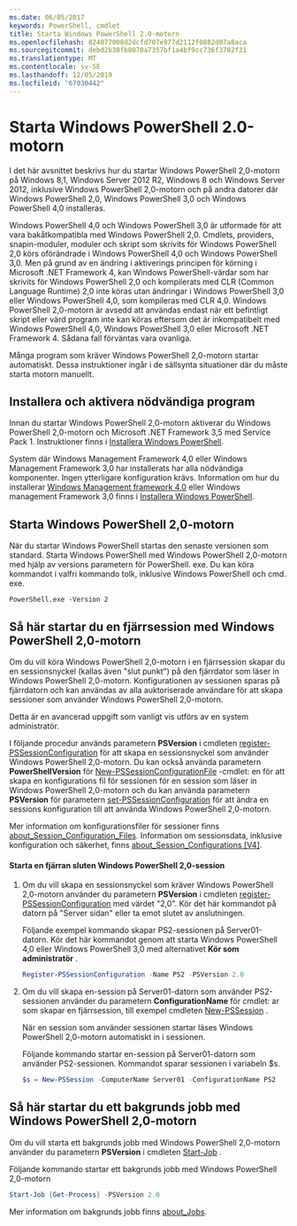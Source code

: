 ```yaml
---
ms.date: 06/05/2017
keywords: PowerShell, cmdlet
title: Starta Windows PowerShell 2.0-motorn
ms.openlocfilehash: 824077008d2dcfd707e977d2112f0882d07a8aca
ms.sourcegitcommit: debd2b38fb8070a7357bf1a4bf9cc736f3702f31
ms.translationtype: MT
ms.contentlocale: sv-SE
ms.lasthandoff: 12/05/2019
ms.locfileid: "67030442"
---
```

# <a name="starting-the-windows-powershell-20-engine"></a>Starta Windows PowerShell 2.0-motorn

I det här avsnittet beskrivs hur du startar Windows PowerShell 2,0-motorn på Windows 8,1, Windows Server 2012 R2, Windows 8 och Windows Server 2012, inklusive Windows PowerShell 2,0-motorn och på andra datorer där Windows PowerShell 2,0, Windows PowerShell 3,0 och Windows PowerShell 4,0 installeras.

Windows PowerShell 4,0 och Windows PowerShell 3,0 är utformade för att vara bakåtkompatibla med Windows PowerShell 2,0. Cmdlets, providers, snapin-moduler, moduler och skript som skrivits för Windows PowerShell 2,0 körs oförändrade i Windows PowerShell 4,0 och Windows PowerShell 3,0. Men på grund av en ändring i aktiverings principen för körning i Microsoft .NET Framework 4, kan Windows PowerShell-värdar som har skrivits för Windows PowerShell 2,0 och kompilerats med CLR (Common Language Runtime) 2,0 inte köras utan ändringar i Windows PowerShell 3,0 eller Windows PowerShell 4,0, som kompileras med CLR 4,0. Windows PowerShell 2,0-motorn är avsedd att användas endast när ett befintligt skript eller värd program inte kan köras eftersom det är inkompatibelt med Windows PowerShell 4,0, Windows PowerShell 3,0 eller Microsoft .NET Framework 4. Sådana fall förväntas vara ovanliga.

Många program som kräver Windows PowerShell 2,0-motorn startar automatiskt. Dessa instruktioner ingår i de sällsynta situationer där du måste starta motorn manuellt.

## <a name="installing-and-enabling-required-programs"></a>Installera och aktivera nödvändiga program

Innan du startar Windows PowerShell 2,0-motorn aktiverar du Windows PowerShell 2,0-motorn och Microsoft .NET Framework 3,5 med Service Pack 1. Instruktioner finns i [Installera Windows PowerShell](../install/Installing-Windows-PowerShell.md).

System där Windows Management Framework 4,0 eller Windows Management Framework 3,0 har installerats har alla nödvändiga komponenter. Ingen ytterligare konfiguration krävs. Information om hur du installerar [Windows Management framework 4,0](https://go.microsoft.com/fwlink/?LinkID=293881) eller Windows management Framework 3,0 finns i [Installera Windows PowerShell](../install/Installing-Windows-PowerShell.md).

## <a name="how-to-start-the-windows-powershell-20-engine"></a>Starta Windows PowerShell 2,0-motorn

När du startar Windows PowerShell startas den senaste versionen som standard. Starta Windows PowerShell med Windows PowerShell 2,0-motorn med hjälp av versions parametern för PowerShell. exe. Du kan köra kommandot i valfri kommando tolk, inklusive Windows PowerShell och cmd. exe.

```
PowerShell.exe -Version 2
```

## <a name="how-to-start-a-remote-session-with-the-windows-powershell-20-engine"></a>Så här startar du en fjärrsession med Windows PowerShell 2,0-motorn

Om du vill köra Windows PowerShell 2,0-motorn i en fjärrsession skapar du en sessionsnyckel (kallas även "slut punkt") på den fjärrdator som läser in Windows PowerShell 2,0-motorn. Konfigurationen av sessionen sparas på fjärrdatorn och kan användas av alla auktoriserade användare för att skapa sessioner som använder Windows PowerShell 2,0-motorn.

Detta är en avancerad uppgift som vanligt vis utförs av en system administratör.

I följande procedur används parametern **PSVersion** i cmdleten [register-PSSessionConfiguration](https://technet.microsoft.com/library/e9152ae2-bd6d-4056-9bc7-dc1893aa29ea) för att skapa en sessionsnyckel som använder Windows PowerShell 2,0-motorn. Du kan också använda parametern **PowerShellVersion** för [New-PSSessionConfigurationFile](https://technet.microsoft.com/library/5f3e3633-6e90-479c-aea9-ba45a1954866) -cmdlet: en för att skapa en konfigurations fil för sessionen för en session som läser in Windows PowerShell 2,0-motorn och du kan använda parametern **PSVersion** för parametern [set-PSSessionConfiguration](https://technet.microsoft.com/library/b21fbad3-1759-4260-b206-dcb8431cd6ea) för att ändra en sessions konfiguration till att använda Windows PowerShell 2,0-motorn.

Mer information om konfigurationsfiler för sessioner finns [about_Session_Configuration_Files](https://technet.microsoft.com/library/c7217447-1ebf-477b-a8ef-4dbe9a1473b8). Information om sessionsdata, inklusive konfiguration och säkerhet, finns [about_Session_Configurations [V4]](https://technet.microsoft.com/library/a2fbe12a-350c-4d04-be50-24102824e3ab).

#### <a name="to-start-a-remote-windows-powershell-20-session"></a>Starta en fjärran sluten Windows PowerShell 2,0-session

1. Om du vill skapa en sessionsnyckel som kräver Windows PowerShell 2,0-motorn använder du parametern **PSVersion** i cmdleten [register-PSSessionConfiguration](https://technet.microsoft.com/library/e9152ae2-bd6d-4056-9bc7-dc1893aa29ea) med värdet "2,0". Kör det här kommandot på datorn på "Server sidan" eller ta emot slutet av anslutningen.

   Följande exempel kommando skapar PS2-sessionen på Server01-datorn. Kör det här kommandot genom att starta Windows PowerShell 4,0 eller Windows PowerShell 3,0 med alternativet **Kör som administratör** .

   ```powershell
   Register-PSSessionConfiguration -Name PS2 -PSVersion 2.0
   ```

2. Om du vill skapa en-session på Server01-datorn som använder PS2-sessionen använder du parametern **ConfigurationName** för cmdlet: ar som skapar en fjärrsession, till exempel cmdleten [New-PSSession](https://technet.microsoft.com/library/76f6628c-054c-4eda-ba7a-a6f28daaa26f) .

   När en session som använder sessionen startar läses Windows PowerShell 2,0-motorn automatiskt in i sessionen.

   Följande kommando startar en-session på Server01-datorn som använder PS2-sessionen. Kommandot sparar sessionen i variabeln $s.

   ```powershell
   $s = New-PSSession -ComputerName Server01 -ConfigurationName PS2
   ```

## <a name="how-to-start-a-background-job-with-the-windows-powershell-20-engine"></a>Så här startar du ett bakgrunds jobb med Windows PowerShell 2,0-motorn

Om du vill starta ett bakgrunds jobb med Windows PowerShell 2,0-motorn använder du parametern **PSVersion** i cmdleten [Start-Job](https://technet.microsoft.com/library/2bc04935-0deb-4ec0-b856-d7290cca6442) .

Följande kommando startar ett bakgrunds jobb med Windows PowerShell 2,0-motorn

```powershell
Start-Job {Get-Process} -PSVersion 2.0
```

Mer information om bakgrunds jobb finns [about_Jobs](/powershell/module/microsoft.powershell.core/about/about_jobs).
